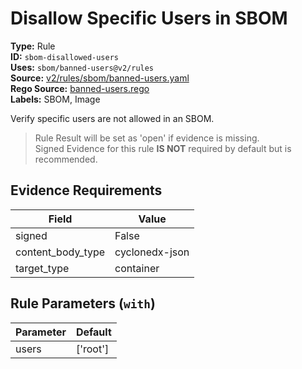 # Disallow Specific Users in SBOM  
**Type:** Rule  
**ID:** `sbom-disallowed-users`  
**Uses:** `sbom/banned-users@v2/rules`  
**Source:** [v2/rules/sbom/banned-users.yaml](https://github.com/scribe-public/sample-policies/v2/rules/sbom/banned-users.yaml)  
**Rego Source:** [banned-users.rego](https://github.com/scribe-public/sample-policies/v2/rules/sbom/banned-users.rego)  
**Labels:** SBOM, Image  

Verify specific users are not allowed in an SBOM.

> Rule Result will be set as 'open' if evidence is missing.  
> Signed Evidence for this rule **IS NOT** required by default but is recommended.  

## Evidence Requirements  
| Field | Value |
|-------|-------|
| signed | False |
| content_body_type | cyclonedx-json |
| target_type | container |

## Rule Parameters (`with`)  
| Parameter | Default |
|-----------|---------|
| users | ['root'] |
